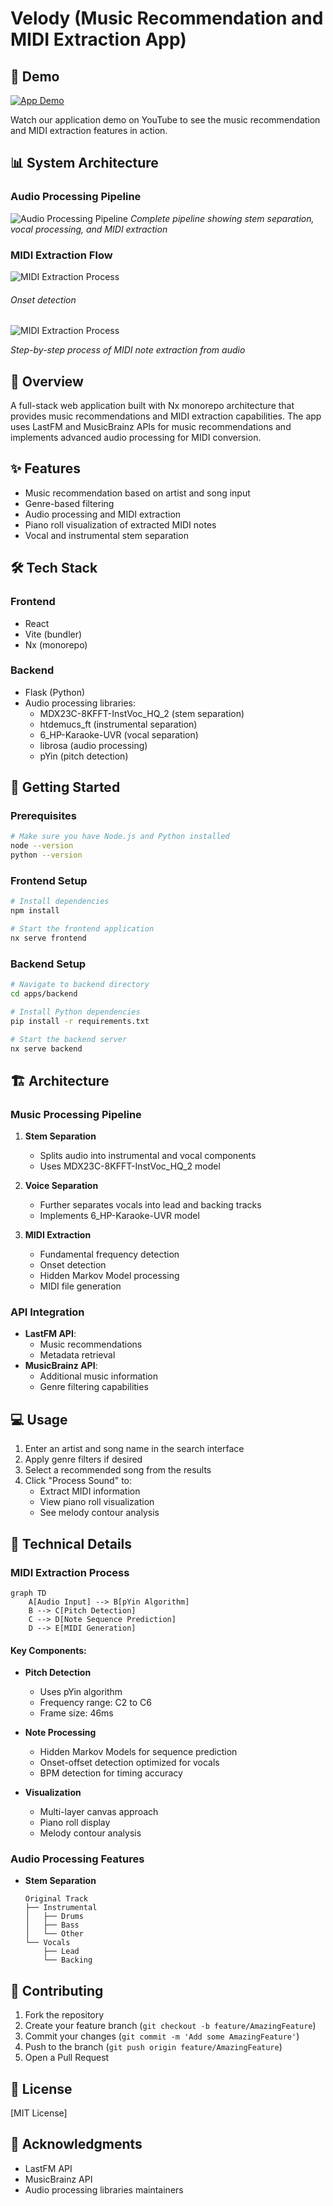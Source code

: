 # Velody (Music Recommendation and MIDI Extraction App)

## 🎥 Demo

[![App Demo](https://img.shields.io/badge/YouTube-Demo-red)](https://www.youtube.com/watch?v=LKfWj7dMsFg)

Watch our application demo on YouTube to see the music recommendation and MIDI extraction features in action.

## 📊 System Architecture

### Audio Processing Pipeline
![Audio Processing Pipeline](assets/pipeline.png)
*Complete pipeline showing stem separation, vocal processing, and MIDI extraction*

### MIDI Extraction Flow
![MIDI Extraction Process](assets/Midi-extraction-Core.png)

###### Onset detection
![MIDI Extraction Process](assets/midi-extraction.png)

*Step-by-step process of MIDI note extraction from audio*

## 🎵 Overview

A full-stack web application built with Nx monorepo architecture that provides music recommendations and MIDI extraction capabilities. The app uses LastFM and MusicBrainz APIs for music recommendations and implements advanced audio processing for MIDI conversion.

## ✨ Features

* Music recommendation based on artist and song input
* Genre-based filtering
* Audio processing and MIDI extraction
* Piano roll visualization of extracted MIDI notes
* Vocal and instrumental stem separation

## 🛠️ Tech Stack

### Frontend
* React
* Vite (bundler)
* Nx (monorepo)

### Backend
* Flask (Python)
* Audio processing libraries:
  * MDX23C-8KFFT-InstVoc_HQ_2 (stem separation)
  * htdemucs_ft (instrumental separation)
  * 6_HP-Karaoke-UVR (vocal separation)
  * librosa (audio processing)
  * pYin (pitch detection)

## 🚀 Getting Started

### Prerequisites

```bash
# Make sure you have Node.js and Python installed
node --version
python --version
```

### Frontend Setup

```bash
# Install dependencies
npm install

# Start the frontend application
nx serve frontend
```

### Backend Setup

```bash
# Navigate to backend directory
cd apps/backend

# Install Python dependencies
pip install -r requirements.txt

# Start the backend server
nx serve backend
```

## 🏗️ Architecture

### Music Processing Pipeline

1. **Stem Separation**
   * Splits audio into instrumental and vocal components
   * Uses MDX23C-8KFFT-InstVoc_HQ_2 model

2. **Voice Separation**
   * Further separates vocals into lead and backing tracks
   * Implements 6_HP-Karaoke-UVR model

3. **MIDI Extraction**
   * Fundamental frequency detection
   * Onset detection
   * Hidden Markov Model processing
   * MIDI file generation

### API Integration

* **LastFM API**: 
  * Music recommendations
  * Metadata retrieval
* **MusicBrainz API**: 
  * Additional music information
  * Genre filtering capabilities

## 💻 Usage

1. Enter an artist and song name in the search interface
2. Apply genre filters if desired
3. Select a recommended song from the results
4. Click "Process Sound" to:
   * Extract MIDI information
   * View piano roll visualization
   * See melody contour analysis

## 🔧 Technical Details

### MIDI Extraction Process

```mermaid
graph TD
    A[Audio Input] --> B[pYin Algorithm]
    B --> C[Pitch Detection]
    C --> D[Note Sequence Prediction]
    D --> E[MIDI Generation]
```

#### Key Components:

* **Pitch Detection**
  * Uses pYin algorithm
  * Frequency range: C2 to C6
  * Frame size: 46ms

* **Note Processing**
  * Hidden Markov Models for sequence prediction
  * Onset-offset detection optimized for vocals
  * BPM detection for timing accuracy

* **Visualization**
  * Multi-layer canvas approach
  * Piano roll display
  * Melody contour analysis

### Audio Processing Features

* **Stem Separation**
  ```plaintext
  Original Track
  ├── Instrumental
  │   ├── Drums
  │   ├── Bass
  │   └── Other
  └── Vocals
      ├── Lead
      └── Backing
  ```

## 🤝 Contributing

1. Fork the repository
2. Create your feature branch (`git checkout -b feature/AmazingFeature`)
3. Commit your changes (`git commit -m 'Add some AmazingFeature'`)
4. Push to the branch (`git push origin feature/AmazingFeature`)
5. Open a Pull Request

## 📝 License

[MIT License]

## 🙏 Acknowledgments

* LastFM API
* MusicBrainz API
* Audio processing libraries maintainers
